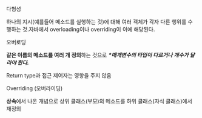 다형성

하나의 지시(예를들어 메소드를 실행하는 것)에 대해 여러 객체가 각자 다른 행위를 수행하는 것.자바에서 overloading이나 overriding이 이에 해당된다.

오버로딩

**같은 이름의 메소드를 여러 개 정의**하는 것으로 ***\*매개변수의 타입이 다르거나 개수가 달라야 한다.***

Return type과 접근 제어자는 영향을 주지 않음

Overriding (오버라이딩)

**상속**에서 나온 개념으로 상위 클래스(부모)의 메소드를 하위 클래스(자식 클래스)에서 재정의 

